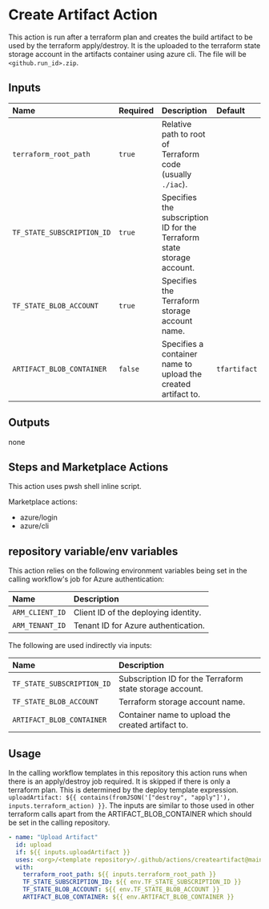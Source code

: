# Create Artifact Action

This action is run after a terraform plan and creates the build artifact to be used by the terraform apply/destroy. It is the uploaded to the terraform state storage account in the artifacts container using azure cli. The file will be `<github.run_id>.zip`.

## Inputs

| Name                       | Required | Description                                                   | Default |
| :------------------------- | :------- | :------------------------------------------------------------ | :------ |
| `terraform_root_path`      | `true`   | Relative path to root of Terraform code (usually `./iac`).    |         |
| `TF_STATE_SUBSCRIPTION_ID` | `true`   | Specifies the subscription ID for the Terraform state storage account. |  |
| `TF_STATE_BLOB_ACCOUNT`    | `true`   | Specifies the Terraform storage account name. |  |
| `ARTIFACT_BLOB_CONTAINER`  | `false`  | Specifies a container name to upload the created artifact to. | `tfartifact` |

## Outputs

none

## Steps and Marketplace Actions

This action uses pwsh shell inline script.

Marketplace actions:

- azure/login
- azure/cli

## repository variable/env variables

This action relies on the following environment variables being set in the calling workflow's job for Azure authentication:

| Name                  | Description                         |
| :-------------------- | :---------------------------------- |
| `ARM_CLIENT_ID`       | Client ID of the deploying identity. |
| `ARM_TENANT_ID`       | Tenant ID for Azure authentication. |

The following are used indirectly via inputs:

| Name                       | Description                                                    |
| :------------------------- | :------------------------------------------------------------- |
| `TF_STATE_SUBSCRIPTION_ID` | Subscription ID for the Terraform state storage account.       |
| `TF_STATE_BLOB_ACCOUNT`    | Terraform storage account name.                                |
| `ARTIFACT_BLOB_CONTAINER`  | Container name to upload the created artifact to.              |

## Usage

In the calling workflow templates in this repository this action runs when there is an apply/destroy job required. It is skipped if there is only a terraform plan. This is determined by the deploy template expression. `uploadArtifact: ${{ contains(fromJSON('["destroy", "apply"]'), inputs.terraform_action) }}`. The inputs are similar to those used in other terraform calls apart from the ARTIFACT_BLOB_CONTAINER which should be set in the calling repository.

```yaml
- name: "Upload Artifact"
  id: upload
  if: ${{ inputs.uploadArtifact }}
  uses: <org>/<template repository>/.github/actions/createartifact@main
  with:
    terraform_root_path: ${{ inputs.terraform_root_path }}
    TF_STATE_SUBSCRIPTION_ID: ${{ env.TF_STATE_SUBSCRIPTION_ID }}
    TF_STATE_BLOB_ACCOUNT: ${{ env.TF_STATE_BLOB_ACCOUNT }}
    ARTIFACT_BLOB_CONTAINER: ${{ env.ARTIFACT_BLOB_CONTAINER }}
```
